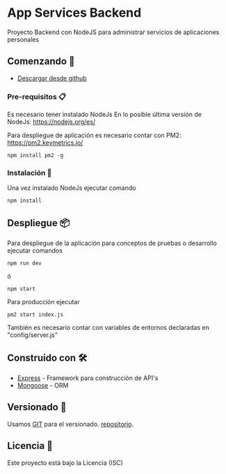 # App Services Backend

Proyecto Backend con NodeJS para administrar servicios de aplicaciones personales

## Comenzando 🚀

+ [Descargar desde github](https://github.com/sebastianchavez/apps-services-backend.git) 


### Pre-requisitos 📋
Es necesario tener instalado NodeJs
En lo posible última versión de NodeJs: https://nodejs.org/es/

Para despliegue de aplicación es necesario contar con PM2: https://pm2.keymetrics.io/

```
npm install pm2 -g
```

### Instalación 🔧

Una vez instalado NodeJs ejecutar comando
```
npm install
```

## Despliegue 📦

Para despliegue de la aplicación para conceptos de pruebas o desarrollo ejecutar comandos
```
npm run dev
```
ó
```
npm start
```

Para producción ejecutar
```
pm2 start index.js
```
También es necesario contar con variables de entornos declaradas en "config/server.js"

## Construido con 🛠️

* [Express](https://expressjs.com/es/) - Framework para construcción de API's
* [Mongoose](https://mongoosejs.com/) - ORM

## Versionado 📌

Usamos [GIT](https://git-scm.com/) para el versionado. [repositorio](https://github.com/sebastianchavez/apps-services-backend).


## Licencia 📄

Este proyecto está bajo la Licencia (ISC)